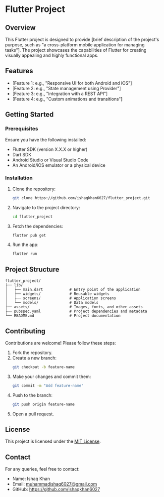 # Flutter Project

## Overview
This Flutter project is designed to provide [brief description of the project's purpose, such as "a cross-platform mobile application for managing tasks"]. The project showcases the capabilities of Flutter for creating visually appealing and highly functional apps.

## Features
- [Feature 1: e.g., "Responsive UI for both Android and iOS"]
- [Feature 2: e.g., "State management using Provider"]
- [Feature 3: e.g., "Integration with a REST API"]
- [Feature 4: e.g., "Custom animations and transitions"]

## Getting Started

### Prerequisites
Ensure you have the following installed:
- Flutter SDK (version X.X.X or higher)
- Dart SDK
- Android Studio or Visual Studio Code
- An Android/iOS emulator or a physical device

### Installation
1. Clone the repository:
   ```bash
   git clone https://github.com/ishaqkhan6027/flutter_project.git
   ```
2. Navigate to the project directory:
   ```bash
   cd flutter_project
   ```
3. Fetch the dependencies:
   ```bash
   flutter pub get
   ```
4. Run the app:
   ```bash
   flutter run
   ```

## Project Structure
```
flutter_project/
├── lib/
│   ├── main.dart            # Entry point of the application
│   ├── widgets/             # Reusable widgets
│   ├── screens/             # Application screens
│   └── models/              # Data models
├── assets/                  # Images, fonts, and other assets
├── pubspec.yaml             # Project dependencies and metadata
└── README.md                # Project documentation
```

## Contributing
Contributions are welcome! Please follow these steps:
1. Fork the repository.
2. Create a new branch:
   ```bash
   git checkout -b feature-name
   ```
3. Make your changes and commit them:
   ```bash
   git commit -m "Add feature-name"
   ```
4. Push to the branch:
   ```bash
   git push origin feature-name
   ```
5. Open a pull request.

## License
This project is licensed under the [MIT License](LICENSE).

## Contact
For any queries, feel free to contact:
- Name: Ishaq Khan
- Email: muhammadishaq6027@gmail.com
- GitHub: https://github.com/ishaqkhan6027

